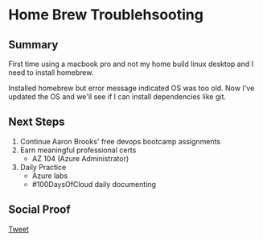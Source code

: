 
# Home Brew Troublehsooting

## Summary

First time using a macbook pro and not my home build linux desktop and I need to install homebrew.

Installed homebrew but error message indicated OS was too old. Now I've updated the OS and we'll see if I can install dependencies like git. 

## Next Steps

1) Continue Aaron Brooks' free devops bootcamp assignments
2) Earn meaningful professional certs
    - AZ 104 (Azure Administrator)
3) Daily Practice
    - Azure labs
    - #100DaysOfCloud daily documenting

## Social Proof

[Tweet]()